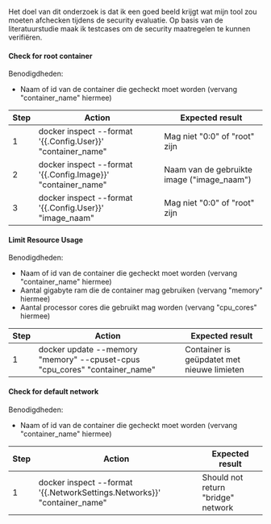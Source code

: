 Het doel van dit onderzoek is dat ik een goed beeld krijgt wat mijn tool zou moeten afchecken tijdens de security evaluatie. Op basis van de literatuurstudie maak ik testcases om de security maatregelen te kunnen verifiëren. 
#### Check for root container
Benodigdheden:
- Naam of id van de container die gecheckt moet worden (vervang "container_name" hiermee)

| Step | Action                                                         | Expected result                              |
| ---- | -------------------------------------------------------------- | -------------------------------------------- |
| 1    | docker inspect --format '{{.Config.User}}' "container_name"  | Mag niet "0:0" of "root" zijn                |
| 2    | docker inspect --format '{{.Config.Image}}' "container_name" | Naam van de gebruikte image ("image_naam") |
| 3    | docker inspect --format '{{.Config.User}}' "image_naam"      | Mag niet "0:0" of "root" zijn                |

#### Limit Resource Usage
Benodigdheden: 
- Naam of id van de container die gecheckt moet worden (vervang "container_name" hiermee)
- Aantal gigabyte ram die de container mag gebruiken (vervang "memory" hiermee)
- Aantal processor cores die gebruikt mag worden (vervang "cpu_cores" hiermee)

| Step | Action                                                                     | Expected result                           |
| ---- | -------------------------------------------------------------------------- | ----------------------------------------- |
| 1    | docker update --memory "memory" --cpuset-cpus "cpu_cores" "container_name" | Container is geüpdatet met nieuwe limieten |

#### Check for default network
Benodigdheden:
- Naam of id van de container die gecheckt moet worden (vervang "container_name" hiermee)

| Step | Action                                                                   | Expected result                    |
| ---- | ------------------------------------------------------------------------ | ---------------------------------- |
| 1    | docker inspect --format '{{.NetworkSettings.Networks}}' "container_name" | Should not return "bridge" network |
